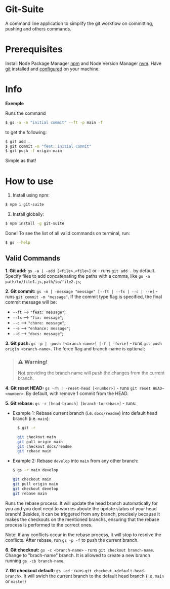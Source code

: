 # Git-Suite

A command line application to simplify the git workflow on committing, pushing and others commands.

# Prerequisites

Install Node Package Manager [npm](https://www.npmjs.com/) and Node Version Manager [nvm](https://github.com/nvm-sh/nvm/blob/master/README.md#installing-and-updating). Have [git](https://git-scm.com/) installed and [configured](https://git-scm.com/book/en/v2/Getting-Started-First-Time-Git-Setup) on your machine.

# Info

**Exemple**

Runs the command

```sh
$ gs -a -m "initial commit" --ft -p main -f
```

to get the following:

```sh
$ git add .
$ git commit -m "feat: initial commit"
$ git push -f origin main
```

Simple as that!

# How to use

1. Install using npm:

```sh
$ npm i git-suite
```

3. Install globally:

```sh
$ npm install -g git-suite
```

Done! To see the list of all valid commands on terminal, run:

```sh
$ gs --help
```

## Valid Commands

**1. Git add:** `gs -a | -add [<file>,<file>]` or - runs `git add .` by default. Specify files to add concatenating the paths with a comma, like `gs -a path/to/file1.js,path/to/file2.js`;

**2. Git commit:** `gs -m | -message "message" [--ft | --fx | --c | --e]` - runs `git commit -m "message"`. If the commit type flag is specified, the final commit message will be:

- `--ft` --> `"feat: message"`;
- `--fx` --> `"fix: message"`;
- `--c` --> `"chore: message"`;
- `--e` --> `"enhance: message"`;
- `--d` --> `"docs: message"`;

**3. Git push:** `gs -p | -push [<branch-name>] [-f | -force]` - runs `git push origin <branch-name>`. The force flag and branch-name is optional;

> ### ⚠️ Warning!
>
> Not providing the branch name will push the changes from the current branch.

**4. Git reset HEAD:** `gs -rh | -reset-head [<number>]` - runs `git reset HEAD~<number>`. By default, with remove 1 commit from the HEAD.

**5. Git rebase:** `gs -r [head-branch] [branch-to-rebase]` - runs:

- Example 1: Rebase current branch (i.e. `docs/readme`) into default head branch (i.e. `main`):

  ```sh
    $ git -r

    git checkout main
    git pull origin main
    git checkout docs/readme
    git rebase main
  ```

- Example 2: Rebase `develop` into `main` from any other branch:

  ```sh
  $ gs -r main develop

  git checkout main
  git pull origin main
  git checkout develop
  git rebase main
  ```

Runs the rebase process. It will update the head branch automatically for you and you dont need to worries aboute the update status of your head branch! Besides, it can be triggered from any branch, precisely because it makes the checkouts on the mentioned branchs, ensuring that the rebase process is performed to the correct ones.

Note: If any conflicts occur in the rebase process, it will stop to resolve the conflicts. After rebase, run `gs -p -f` to push the current branch.

**6. Git checkout:** `gs -c <branch-name>` - runs `git checkout branch-name`. Change to "brach-name" branch. It is allowed to create a new branch running `gs -cb branch-name`.

**7. Git checkout default:** `gs -cd` - runs `git checkout <default-head- branch>`. It will swich the current branch to the default head branch (i.e. `main` or `master`)
